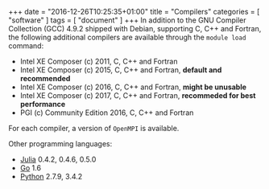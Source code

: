 +++
date = "2016-12-26T10:25:35+01:00"
title = "Compilers"
categories = [ "software" ]
tags = [ "document" ]
+++
In addition to the GNU Compiler Collection (GCC) 4.9.2 shipped with Debian, supporting
C, C++ and Fortran, the following additional compilers are available through the
<code>module load</code> command:

- Intel XE Composer (c) 2011, C, C++ and Fortran
- Intel XE Composer (c) 2015, C, C++ and Fortran, **default and recommended**
- Intel XE Composer (c) 2016, C, C++ and Fortran, **might be unusable**
- Intel XE Composer (c) 2017, C, C++ and Fortran, **recommeded for best performance**
- PGI (c) Community Edition 2016, C, C++ and Fortran

For each compiler, a version of <code>OpenMPI</code> is available.

Other programming languages:

- [Julia](http://julialang.org/) 0.4.2, 0.4.6, 0.5.0
- [Go](http://golang.org/) 1.6
- [Python](http://www.python.org/) 2.7.9, 3.4.2

